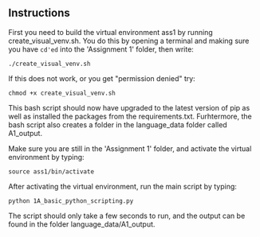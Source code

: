## Instructions

First you need to build the virtual environment ass1 by running create_visual_venv.sh. You do this by opening a terminal and making sure you have ```cd'ed``` into the 'Assignment 1' folder, then write:
```
./create_visual_venv.sh
```

If this does not work, or you get "permission denied" try:
```
chmod +x create_visual_venv.sh
```
This bash script should now have upgraded to the latest version of pip as well as installed the packages from the requirements.txt. Furhtermore, the bash script also creates a folder in the language_data folder called A1_output.

Make sure you are still in the 'Assignment 1' folder, and activate the virtual environment by typing:
```
source ass1/bin/activate
```

After activating the virtual environment, run the main script by typing:
```
python 1A_basic_python_scripting.py
```
The script should only take a few seconds to run, and the output can be found in the folder language_data/A1_output.
